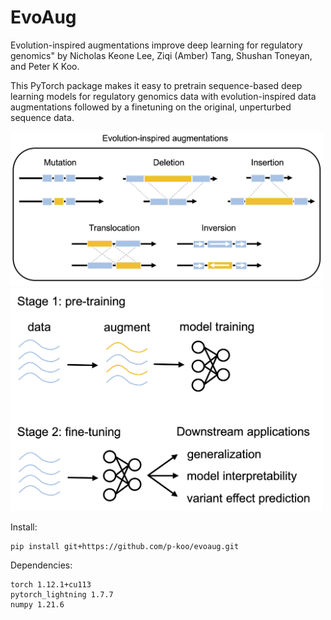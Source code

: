 # EvoAug

Evolution-inspired augmentations improve deep learning for regulatory genomics" by Nicholas Keone Lee, Ziqi (Amber) Tang, Shushan Toneyan, and Peter K Koo.


This PyTorch package makes it easy to pretrain sequence-based deep learning models for regulatory genomics data with evolution-inspired data augmentations followed by a finetuning on the original, unperturbed sequence data. 

<img src="fig/augmentations.png" alt="fig" width="500"/>

<img src="fig/overview.png" alt="overview" width="500"/>



Install:

```
pip install git+https://github.com/p-koo/evoaug.git
```

Dependencies:
```
torch 1.12.1+cu113
pytorch_lightning 1.7.7
numpy 1.21.6
```
